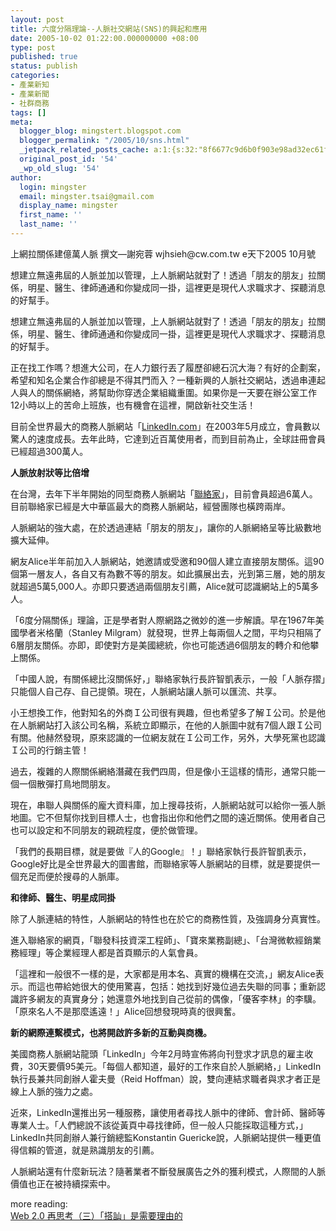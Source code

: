 ```yaml
---
layout: post
title: 六度分隔理論--人脈社交網站(SNS)的興起和應用
date: 2005-10-02 01:22:00.000000000 +08:00
type: post
published: true
status: publish
categories:
- 產業新知
- 產業新聞
- 社群商務
tags: []
meta:
  blogger_blog: mingstert.blogspot.com
  blogger_permalink: "/2005/10/sns.html"
  _jetpack_related_posts_cache: a:1:{s:32:"8f6677c9d6b0f903e98ad32ec61f8deb";a:2:{s:7:"expires";i:1455224419;s:7:"payload";a:3:{i:0;a:1:{s:2:"id";i:29;}i:1;a:1:{s:2:"id";i:146;}i:2;a:1:{s:2:"id";i:69;}}}}
  original_post_id: '54'
  _wp_old_slug: '54'
author:
  login: mingster
  email: mingster.tsai@gmail.com
  display_name: mingster
  first_name: ''
  last_name: ''
---
```

<p>上網拉關係建億萬人脈  撰文—謝宛蓉 wjhsieh@cw.com.tw e天下2005 10月號</p>
<p>想建立無遠弗屆的人脈並加以管理，上人脈網站就對了！透過「朋友的朋友」拉關係，明星、醫生、律師通通和你變成同一掛，這裡更是現代人求職求才、探聽消息的好幫手。</p>
<p>想建立無遠弗屆的人脈並加以管理，上人脈網站就對了！透過「朋友的朋友」拉關係，明星、醫生、律師通通和你變成同一掛，這裡更是現代人求職求才、探聽消息的好幫手。</p>
<p>正在找工作嗎？想進大公司，在人力銀行丟了履歷卻總石沉大海？有好的企劃案，希望和知名企業合作卻總是不得其門而入？一種新興的人脈社交網站，透過串連起人與人的關係網絡，將幫助你穿透企業組織重圍。如果你是一天要在辦公室工作12小時以上的苦命上班族，也有機會在這裡，開啟新社交生活！</p>
<p>目前全世界最大的商務人脈網站「<a href="http://www.linkedin.com/">LinkedIn.com</a>」在2003年5月成立，會員數以驚人的速度成長。去年此時，它達到近百萬使用者，而到目前為止，全球註冊會員已經超過300萬人。</p>
<p><span style="font-weight:bold;">人脈放射狀等比倍增</span></p>
<p>在台灣，去年下半年開始的同型商務人脈網站「<a href="http://www.linkist.com.tw/">聯絡家</a>」，目前會員超過6萬人。目前聯絡家已經是大中華區最大的商務人脈網站，經營團隊也橫跨兩岸。</p>
<p>人脈網站的強大處，在於透過連結「朋友的朋友」，讓你的人脈網絡呈等比級數地擴大延伸。</p>
<p>網友Alice半年前加入人脈網站，她邀請或受邀和90個人建立直接朋友關係。這90個第一層友人，各自又有為數不等的朋友。如此擴展出去，光到第三層，她的朋友就超過5萬5,000人。亦即只要透過兩個朋友引薦，Alice就可認識網站上的5萬多人。</p>
<p>「6度分隔關係」理論，正是學者對人際網路之微妙的進一步解讀。早在1967年美國學者米格蘭（Stanley Milgram）就發現，世界上每兩個人之間，平均只相隔了6層朋友關係。亦即，即使對方是美國總統，你也可能透過6個朋友的轉介和他攀上關係。</p>
<p>「中國人說，有關係總比沒關係好，」聯絡家執行長許智凱表示，一般「人脈存摺」只能個人自己存、自己提領。現在，人脈網站讓人脈可以匯流、共享。</p>
<p>小王想換工作，他對知名的外商Ｉ公司很有興趣，但也希望多了解Ｉ公司。於是他在人脈網站打入該公司名稱，系統立即顯示，在他的人脈圖中就有7個人跟Ｉ公司有關。他赫然發現，原來認識的一位網友就在Ｉ公司工作，另外，大學死黨也認識Ｉ公司的行銷主管！</p>
<p>過去，複雜的人際關係網絡潛藏在我們四周，但是像小王這樣的情形，通常只能一個一個散彈打鳥地問朋友。</p>
<p>現在，串聯人與關係的龐大資料庫，加上搜尋技術，人脈網站就可以給你一張人脈地圖。它不但幫你找到目標人士，也會指出你和他們之間的遠近關係。使用者自己也可以設定和不同朋友的親疏程度，便於做管理。</p>
<p>「我們的長期目標，就是要做『人的Google』！」聯絡家執行長許智凱表示，Google好比是全世界最大的圖書館，而聯絡家等人脈網站的目標，就是要提供一個充足而便於搜尋的人脈庫。</p>
<p><span style="font-weight:bold;">和律師、醫生、明星成同掛 </span></p>
<p>除了人脈連結的特性，人脈網站的特性也在於它的商務性質，及強調身分真實性。</p>
<p>進入聯絡家的網頁，「聯發科技資深工程師」、「寶來業務副總」、「台灣微軟經銷業務經理」等企業經理人都是首頁顯示的人氣會員。</p>
<p>「這裡和一般很不一樣的是，大家都是用本名、真實的機構在交流，」網友Alice表示。而這也帶給她很大的使用驚喜，包括：她找到好幾位過去失聯的同事；重新認識許多網友的真實身分；她還意外地找到自己從前的偶像，「優客李林」的李驥。「原來名人不是那麼遙遠！」Alice回想發現時真的很興奮。</p>
<p><span style="font-weight:bold;">新的網際連繫模式，也將開啟許多新的互動與商機。 </span></p>
<p>美國商務人脈網站龍頭「LinkedIn」今年2月時宣佈將向刊登求才訊息的雇主收費，30天要價95美元。「每個人都知道，最好的工作來自於人脈網絡，」LinkedIn執行長兼共同創辦人霍夫曼（Reid Hoffman）說，雙向連結求職者與求才者正是線上人脈的強力之處。</p>
<p>近來，LinkedIn還推出另一種服務，讓使用者尋找人脈中的律師、會計師、醫師等專業人士。「人們總說不該從黃頁中尋找律師，但一般人只能採取這種方式，」LinkedIn共同創辦人兼行銷總監Konstantin Guericke說，人脈網站提供一種更值得信賴的管道，就是熟識朋友的引薦。</p>
<p>人脈網站還有什麼新玩法？隨著業者不斷發展廣告之外的獲利模式，人際間的人脈價值也正在被持續探索中。</p>
<p>more reading:<br /><a target="_blank" href="http://www.digitalwall.com/scripts/display.asp?UID=380">Web 2.0 再思考（三）「搭訕」是需要理由的</a></p>

